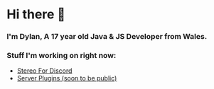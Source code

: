 # Hi there 👋

### I'm Dylan, A 17 year old Java & JS Developer from Wales.

### Stuff I'm working on right now:
- [Stereo For Discord](https://github.com/dylandotjava/stereo-for-discord)
- [Server Plugins (soon to be public)](https://github.com/ServerPlugins)
